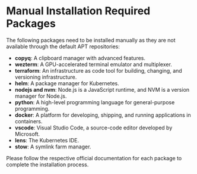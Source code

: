 # Manual Installation Required Packages

The following packages need to be installed manually as they are not available through the default APT repositories:

- **copyq**: A clipboard manager with advanced features.
- **wezterm**: A GPU-accelerated terminal emulator and multiplexer.
- **terraform**: An infrastructure as code tool for building, changing, and versioning infrastructure.
- **helm**: A package manager for Kubernetes.
- **nodejs and nvm**: Node.js is a JavaScript runtime, and NVM is a version manager for Node.js.
- **python**: A high-level programming language for general-purpose programming.
- **docker**: A platform for developing, shipping, and running applications in containers.
- **vscode**: Visual Studio Code, a source-code editor developed by Microsoft.
- **lens**: The Kubernetes IDE.
- **stow**: A symlink farm manager.

Please follow the respective official documentation for each package
to complete the installation process.
